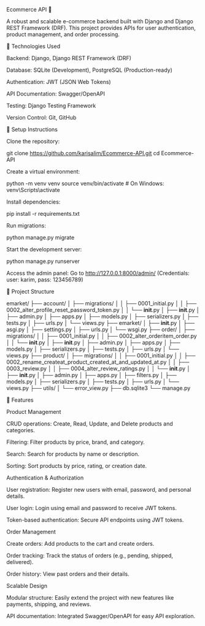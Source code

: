 Ecommerce API 🛒

A robust and scalable e-commerce backend built with Django and Django REST Framework (DRF). This project provides APIs for user authentication, product management, and order processing.

🔧 Technologies Used

Backend: Django, Django REST Framework (DRF)

Database: SQLite (Development), PostgreSQL (Production-ready)

Authentication: JWT (JSON Web Tokens)

API Documentation: Swagger/OpenAPI

Testing: Django Testing Framework

Version Control: Git, GitHub

🔄 Setup Instructions

Clone the repository:

git clone https://github.com/karisalim/Ecommerce-API.git
cd Ecommerce-API

Create a virtual environment:

python -m venv venv
source venv/bin/activate  # On Windows: venv\Scripts\activate

Install dependencies:

pip install -r requirements.txt

Run migrations:

python manage.py migrate

Start the development server:

python manage.py runserver

Access the admin panel:
Go to http://127.0.0.1:8000/admin/ (Credentials: user: karim, pass: 123456789)

🔀 Project Structure

emarket/
├── account/
│   ├── migrations/
│   │   ├── 0001_initial.py
│   │   ├── 0002_alter_profile_reset_password_token.py
│   │   └── __init__.py
│   ├── __init__.py
│   ├── admin.py
│   ├── apps.py
│   ├── models.py
│   ├── serializers.py
│   ├── tests.py
│   ├── urls.py
│   └── views.py
├── emarket/
│   ├── __init__.py
│   ├── asgi.py
│   ├── settings.py
│   ├── urls.py
│   └── wsgi.py
├── order/
│   ├── migrations/
│   │   ├── 0001_initial.py
│   │   ├── 0002_alter_orderitem_order.py
│   │   └── __init__.py
│   ├── __init__.py
│   ├── admin.py
│   ├── apps.py
│   ├── models.py
│   ├── serializers.py
│   ├── tests.py
│   ├── urls.py
│   └── views.py
├── product/
│   ├── migrations/
│   │   ├── 0001_initial.py
│   │   ├── 0002_rename_createat_product_created_at_and_updated_at.py
│   │   ├── 0003_review.py
│   │   ├── 0004_alter_review_ratings.py
│   │   └── __init__.py
│   ├── __init__.py
│   ├── admin.py
│   ├── apps.py
│   ├── filters.py
│   ├── models.py
│   ├── serializers.py
│   ├── tests.py
│   ├── urls.py
│   └── views.py
├── utils/
│   └── error_view.py
├── db.sqlite3
└── manage.py

🔄 Features

Product Management

CRUD operations: Create, Read, Update, and Delete products and categories.

Filtering: Filter products by price, brand, and category.

Search: Search for products by name or description.

Sorting: Sort products by price, rating, or creation date.

Authentication & Authorization

User registration: Register new users with email, password, and personal details.

User login: Login using email and password to receive JWT tokens.

Token-based authentication: Secure API endpoints using JWT tokens.

Order Management

Create orders: Add products to the cart and create orders.

Order tracking: Track the status of orders (e.g., pending, shipped, delivered).

Order history: View past orders and their details.

Scalable Design

Modular structure: Easily extend the project with new features like payments, shipping, and reviews.

API documentation: Integrated Swagger/OpenAPI for easy API exploration.

